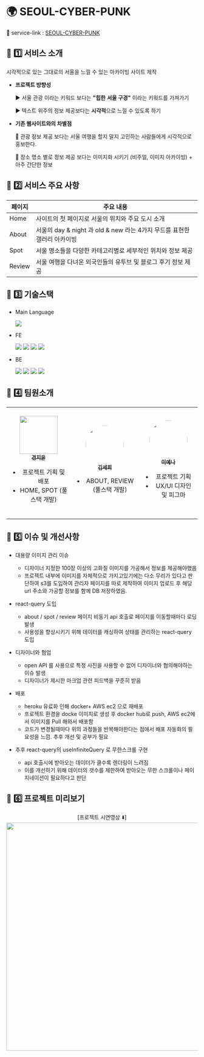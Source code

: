 # 🌍 SEOUL-CYBER-PUNK

🚀 service-link : [SEOUL-CYBER-PUNK](http://35.76.79.228:8300/)

## 🔗 1️⃣ 서비스 소개

시각적으로 있는 그대로의 서울을 느낄 수 있는 아카이빙 사이트 제작

- **프로젝트 방향성**

  ▶️ 서울 관광 이라는 키워드 보다는 **"힙한** **서울 구경"** 이라는 키워드를 가져가기

  ▶️ 텍스트 위주의 정보 제공보다는 **시각적**으로 느낄 수 있도록 하기

- **기존 웹사이트와의 차별점**

  💬 관광 정보 제공 보다는 서울 여행을 할지 말지 고민하는 사람들에게 시각적으로 홍보한다.

  💬 장소 명소 별로 정보 제공 보다는 이미지화 시키기 (비주얼, 이미지 아카이빙) + 아주 간단한 정보

## 🔗 2️⃣ 서비스 주요 사항

| 페이지 | 주요 내용                                                                |
| ------ | ------------------------------------------------------------------------ |
| Home   | 사이트의 첫 페이지로 서울의 위치와 주요 도시 소개                        |
| About  | 서울의 day & night 과 old & new 라는 4가지 무드를 표현한 갤러리 아카이빙 |
| Spot   | 서울 명소들을 다양한 카테고리별로 세부적인 위치와 정보 제공              |
| Review | 서울 여행을 다녀온 외국인들의 유투브 및 블로그 후기 정보 제공            |

## 🔗 3️⃣ 기술스택

- Main Language

  <img src="https://img.shields.io/badge/Javascript-F7DF1E?style=for-the-badge&logo=javascript&logoColor=black"/>

- FE

  <img src ="https://img.shields.io/badge/React-61DAFB?style=for-the-badge&logo=React&logoColor=white"> <img src="https://img.shields.io/badge/ReactQuery-FF4154?style=for-the-badge&logo=ReactQuery&logoColor=white"/> <img src ="https://img.shields.io/badge/styled components-DB7093?style=for-the-badge&logo=styled-components&logoColor=white"> <img src ="https://img.shields.io/badge/Youtube API-FF0000?style=for-the-badge&logo=Youtube&logoColor=white">

- BE

    <img src="https://img.shields.io/badge/mongoDB-47A248?style=for-the-badge&logo=MongoDB&logoColor=white">
  <img src="https://img.shields.io/badge/mongoose-47A248?style=for-the-badge&logo=MongoDB&logoColor=white">
  <img src="https://img.shields.io/badge/express-000000?style=for-the-badge&logo=express&logoColor=white">  <img src="https://img.shields.io/badge/AmazonS3-569A31?style=for-the-badge&logo=amazonS3&logoColor=white"/>

## 🔗 4️⃣ 팀원소개

<table>
  <tbody >
    <tr >
      <td align="center"><a href="https://github.com/JiyoonZ"><img style="margin-top: 20px;" src="https://avatars.githubusercontent.com/u/81758576?v=4" width="100px;" alt=""/><br /><sub><b>경지윤</b></sub></a><ul><li>프로젝트 기획 및 배포</li><li>HOME, SPOT (풀스택 개발)</li><br /></td>
      <td align="center"><a href="https://github.com/emillly25"><img style="margin-top: 20px; border-radius: 50%;" src="https://avatars.githubusercontent.com/u/89740574?v=4" width="100px;" alt=""/><br /><sub><b>김세희</b></sub></a><ul><li>ABOUT, REVIEW (풀스택 개발)</li><br /></td>
      <td align="center"><a href="#"><img style="border-radius: 50%; margin-top: 20px;" src="https://avatars.githubusercontent.com/u/79842380?v=4" width="100px; height="100px" alt=""/><br /><sub><b>이예나</b></a><ul><li>프로젝트 기획</li><li>UX/UI 디자인 및 피그마</li></sub><br /></td>
    </tr>
  </tbody>
</table>

## 🔗 5️⃣ 이슈 및 개선사항

- 대용량 이미지 관리 이슈

  - 디자이너 지정한 100장 이상의 고화질 이미지를 가공해서 정보를 제공해야했음
  - 프로젝트 내부에 이미지를 자체적으로 가지고있기에는 다소 무리가 있다고 판단하여 s3를 도입하여 관리자 페이지를 따로 제작하여 이미지 업로드 후 해당 url 주소와 가공할 정보를 함께 DB 저장하였음.

- react-query 도입

  - about / spot / review 페이지 비동기 api 호출로 페이지를 이동할때마다 로딩 발생
  - 사용성을 향상시키기 위해 데이터를 캐싱하여 상태를 관리하는 react-query 도입

- 디자이너와 협업

  - open API 를 사용으로 특정 사진을 사용할 수 없어 디자이너와 협의해야하는 이슈 발생
  - 디자이너가 제시한 마크업 관련 피드백을 꾸준히 받음

- 배포

  - heroku 유료화 인해 docker+ AWS ec2 으로 재배포
  - 프로젝트 환경을 docke 이미지로 생성 후 docker hub로 push, AWS ec2에서 이미지를 Pull 해와서 배포함
  - 코드가 변경될때마다 위의 과정들을 반복해야한다는 점에서 배포 자동화의 필요성을 느낌. 추후 개선 및 공부가 필요

- 추후 react-query의 useInfiniteQuery 로 무한스크롤 구현
  - api 호출시에 받아오는 데이터가 클수록 렌더링이 느려짐
  - 이를 개선하기 위해 데이터의 갯수를 제한하여 받아오는 무한 스크롤이나 페이지네이션이 필요하다고 판단

## 🔗 6️⃣ 프로젝트 미리보기

<div style="text-align:center">
[프로젝트 시연영상 ⬇️] <br/>
<a target='_blank' href="https://www.youtube.com/watch?v=lJHbBNWZQCo">
<img style="width:600px" src="https://i.ytimg.com/vi/lJHbBNWZQCo/maxresdefault.jpg">

</img>
</a>
</div>

